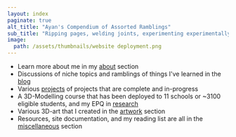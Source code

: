 ```yaml
---
layout: index
paginate: true
alt_title: "Ayan's Compendium of Assorted Ramblings"
sub_title: "Ripping pages, welding joints, experimenting experimentally, burning electronics, and tuning PIDs since 2007."
image: 
  path: /assets/thumbnails/website deployment.png
---
```

- Learn more about me in my [about](/about) section
- Discussions of niche topics and ramblings of things I've learned in the [blog](/blog)
- Various [projects](/projects/) of projects that are complete and in-progress
- A 3D-Modelling course that has been deployed to 11 schools or ~3100 eligible students, and my EPQ in [research](/research/)
- Various 3D-art that I created in the [artwork](/artwork) section
- Resources, site documentation, and my reading list are all in the [miscellaneous](/miscellaneous) section
